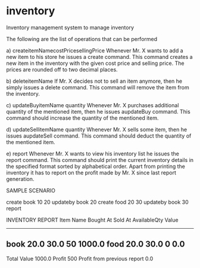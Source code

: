 # inventory
Inventory management system to manage inventory

The following are the list of operations that can be performed 


a) createitemNamecostPricesellingPrice
	Whenever Mr. X wants to add a new item to his store he issues a create command. This command creates a new item in the inventory with the given cost price and selling price. The prices are rounded off to two decimal places.

b) deleteitemName
	If Mr. X decides not to sell an item anymore, then he simply issues a delete command. This command will remove the item from the inventory.

c) updateBuyitemName quantity
	Whenever Mr. X purchases additional quantity of the mentioned item, then he issues aupdateBuy command. This command should increase the quantity of the mentioned item.

d) updateSellitemName quantity
	Whenever Mr. X sells some item, then he issues aupdateSell command. This command should deduct the quantity of the mentioned item.

e) report
	Whenever Mr. X wants to view his inventory list he issues the report command. This command should print the current inventory details in the specified format sorted by alphabetical order. Apart from printing the inventory it has to report on the profit made by Mr. X since last report generation.


SAMPLE SCENARIO

create book 10 20
updateby book 20
create food 20 30
updateby book 30
report

INVENTORY REPORT
Item Name    Bought At    Sold At   AvailableQty  Value
---------    ---------    -------   ------------  -----
book        20.0         30.0          50           1000.0
food        20.0         30.0          0            0.0
-----------------------------------------------------------------------------------------------------
Total Value                                             1000.0
Profit                                                  500
Profit from previous report                             0.0
